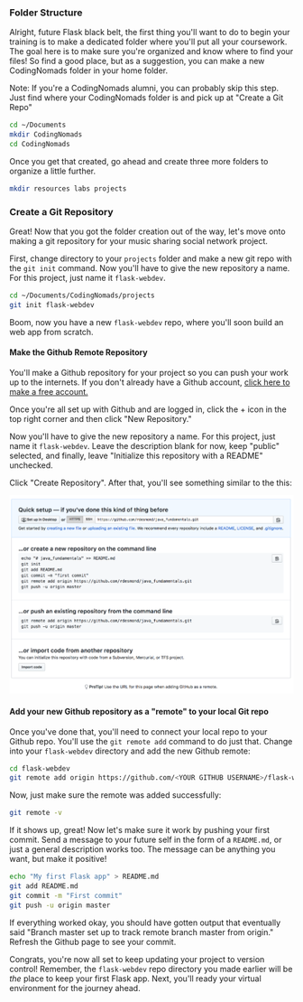 ### Folder Structure

Alright, future Flask black belt, the first thing you'll want to do to begin your training is to make a dedicated folder where you'll put all your coursework. The goal here is to make sure you're organized and know where to find your files! So find a good place, but as a suggestion, you can make a new CodingNomads folder in your home folder.

Note: If you're a CodingNomads alumni, you can probably skip this step. Just find where your CodingNomads folder is and pick up at "Create a Git Repo"

```bash
cd ~/Documents
mkdir CodingNomads
cd CodingNomads
```

Once you get that created, go ahead and create three more folders to organize a little further.

```bash
mkdir resources labs projects
```

[//]: # (More?)

### Create a Git Repository

Great! Now that you got the folder creation out of the way, let's move onto making a git repository for your music sharing social network project.

[//]: # (Remember to insert links to Git resources in the course)

First, change directory to your `projects` folder and make a new git repo with the `git init` command. Now you'll have to give the new repository a name. For this project, just name it `flask-webdev`.

```bash
cd ~/Documents/CodingNomads/projects
git init flask-webdev
```

Boom, now you have a new `flask-webdev` repo, where you'll soon build an web app from scratch.

#### Make the Github Remote Repository

You'll make a Github repository for your project so you can push your work up to the internets. If you don't already have a Github account, <a href="https://github.com/join" target="_blank">click here to make a free account.</a>

Once you're all set up with Github and are logged in, click the + icon in the top right corner and then click "New Repository."

[//]: # (I'll probably change the name from Ragtime to something that sounds more "code-y". Maybe.)

Now you'll have to give the new repository a name. For this project, just name it `flask-webdev`. Leave the description blank for now, keep "public" selected, and finally, leave "Initialize this repository with a README" unchecked.

Click "Create Repository". After that, you'll see something similar to the this:

![New Repository](../images/github_repo.png)

#### Add your new Github repository as a "remote" to your local Git repo

Once you've done that, you'll need to connect your local repo to your Github repo. You'll use the `git remote add` command to do just that. Change into your `flask-webdev` directory and add the new Github remote:

```bash
cd flask-webdev
git remote add origin https://github.com/<YOUR GITHUB USERNAME>/flask-webdev.git
```

Now, just make sure the remote was added successfully:

```bash
git remote -v
```

If it shows up, great! Now let's make sure it work by pushing your first commit. Send a message to your future self in the form of a `README.md`, or just a general description works too. The message can be anything you want, but make it positive!

```bash
echo "My first Flask app" > README.md
git add README.md
git commit -m "First commit"
git push -u origin master
```

If everything worked okay, you should have gotten output that eventually said "Branch master set up to track remote branch master from origin." Refresh the Github page to see your commit.

Congrats, you're now all set to keep updating your project to version control! Remember, the `flask-webdev` repo directory you made earlier will be *the* place to keep your first Flask app. Next, you'll ready your virtual environment for the journey ahead.